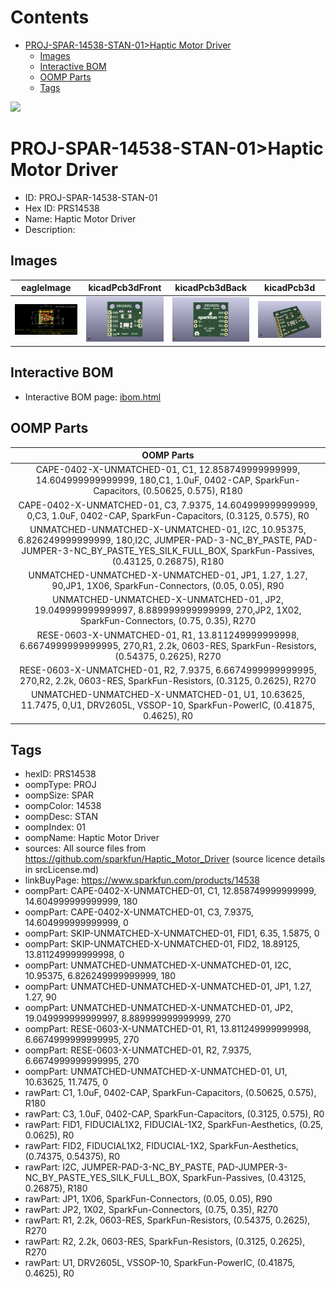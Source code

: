 



Contents
========

* [PROJ-SPAR-14538-STAN-01>Haptic Motor Driver](#proj-spar-14538-stan-01haptic-motor-driver)
	* [Images](#images)
	* [Interactive BOM](#interactive-bom)
	* [OOMP Parts](#oomp-parts)
	* [Tags](#tags)
  
![][im]
# PROJ-SPAR-14538-STAN-01>Haptic Motor Driver

- ID: PROJ-SPAR-14538-STAN-01
- Hex ID: PRS14538
- Name: Haptic Motor Driver
- Description: 

## Images
  
  

|eagleImage|kicadPcb3dFront|kicadPcb3dBack|kicadPcb3d|
| :---: | :---: | :---: | :---: |
|[![eagleImage](eagleImage_140.png)](eagleImage_600.png)|[![kicadPcb3dFront](kicadPcb3dFront_140.png)](kicadPcb3dFront_600.png)|[![kicadPcb3dBack](kicadPcb3dBack_140.png)](kicadPcb3dBack_600.png)|[![kicadPcb3d](kicadPcb3d_140.png)](kicadPcb3d_600.png)|

## Interactive BOM

- Interactive BOM page: [ibom.html](kicad/bom/ibom.html)

## OOMP Parts
  

|OOMP Parts|
| :---: |
|CAPE-0402-X-UNMATCHED-01, C1, 12.858749999999999, 14.604999999999999, 180,C1, 1.0uF, 0402-CAP, SparkFun-Capacitors, (0.50625, 0.575), R180|
|CAPE-0402-X-UNMATCHED-01, C3, 7.9375, 14.604999999999999, 0,C3, 1.0uF, 0402-CAP, SparkFun-Capacitors, (0.3125, 0.575), R0|
|UNMATCHED-UNMATCHED-X-UNMATCHED-01, I2C, 10.95375, 6.826249999999999, 180,I2C, JUMPER-PAD-3-NC_BY_PASTE, PAD-JUMPER-3-NC_BY_PASTE_YES_SILK_FULL_BOX, SparkFun-Passives, (0.43125, 0.26875), R180|
|UNMATCHED-UNMATCHED-X-UNMATCHED-01, JP1, 1.27, 1.27, 90,JP1, 1X06, SparkFun-Connectors, (0.05, 0.05), R90|
|UNMATCHED-UNMATCHED-X-UNMATCHED-01, JP2, 19.049999999999997, 8.889999999999999, 270,JP2, 1X02, SparkFun-Connectors, (0.75, 0.35), R270|
|RESE-0603-X-UNMATCHED-01, R1, 13.811249999999998, 6.6674999999999995, 270,R1, 2.2k, 0603-RES, SparkFun-Resistors, (0.54375, 0.2625), R270|
|RESE-0603-X-UNMATCHED-01, R2, 7.9375, 6.6674999999999995, 270,R2, 2.2k, 0603-RES, SparkFun-Resistors, (0.3125, 0.2625), R270|
|UNMATCHED-UNMATCHED-X-UNMATCHED-01, U1, 10.63625, 11.7475, 0,U1, DRV2605L, VSSOP-10, SparkFun-PowerIC, (0.41875, 0.4625), R0|

## Tags

- hexID: PRS14538
- oompType: PROJ
- oompSize: SPAR
- oompColor: 14538
- oompDesc: STAN
- oompIndex: 01
- oompName: Haptic Motor Driver
- sources: All source files from https://github.com/sparkfun/Haptic_Motor_Driver (source licence details in srcLicense.md)
- linkBuyPage: https://www.sparkfun.com/products/14538
- oompPart: CAPE-0402-X-UNMATCHED-01, C1, 12.858749999999999, 14.604999999999999, 180
- oompPart: CAPE-0402-X-UNMATCHED-01, C3, 7.9375, 14.604999999999999, 0
- oompPart: SKIP-UNMATCHED-X-UNMATCHED-01, FID1, 6.35, 1.5875, 0
- oompPart: SKIP-UNMATCHED-X-UNMATCHED-01, FID2, 18.89125, 13.811249999999998, 0
- oompPart: UNMATCHED-UNMATCHED-X-UNMATCHED-01, I2C, 10.95375, 6.826249999999999, 180
- oompPart: UNMATCHED-UNMATCHED-X-UNMATCHED-01, JP1, 1.27, 1.27, 90
- oompPart: UNMATCHED-UNMATCHED-X-UNMATCHED-01, JP2, 19.049999999999997, 8.889999999999999, 270
- oompPart: RESE-0603-X-UNMATCHED-01, R1, 13.811249999999998, 6.6674999999999995, 270
- oompPart: RESE-0603-X-UNMATCHED-01, R2, 7.9375, 6.6674999999999995, 270
- oompPart: UNMATCHED-UNMATCHED-X-UNMATCHED-01, U1, 10.63625, 11.7475, 0
- rawPart: C1, 1.0uF, 0402-CAP, SparkFun-Capacitors, (0.50625, 0.575), R180
- rawPart: C3, 1.0uF, 0402-CAP, SparkFun-Capacitors, (0.3125, 0.575), R0
- rawPart: FID1, FIDUCIAL1X2, FIDUCIAL-1X2, SparkFun-Aesthetics, (0.25, 0.0625), R0
- rawPart: FID2, FIDUCIAL1X2, FIDUCIAL-1X2, SparkFun-Aesthetics, (0.74375, 0.54375), R0
- rawPart: I2C, JUMPER-PAD-3-NC_BY_PASTE, PAD-JUMPER-3-NC_BY_PASTE_YES_SILK_FULL_BOX, SparkFun-Passives, (0.43125, 0.26875), R180
- rawPart: JP1, 1X06, SparkFun-Connectors, (0.05, 0.05), R90
- rawPart: JP2, 1X02, SparkFun-Connectors, (0.75, 0.35), R270
- rawPart: R1, 2.2k, 0603-RES, SparkFun-Resistors, (0.54375, 0.2625), R270
- rawPart: R2, 2.2k, 0603-RES, SparkFun-Resistors, (0.3125, 0.2625), R270
- rawPart: U1, DRV2605L, VSSOP-10, SparkFun-PowerIC, (0.41875, 0.4625), R0



[im]: kicadPcb3d_450.png
